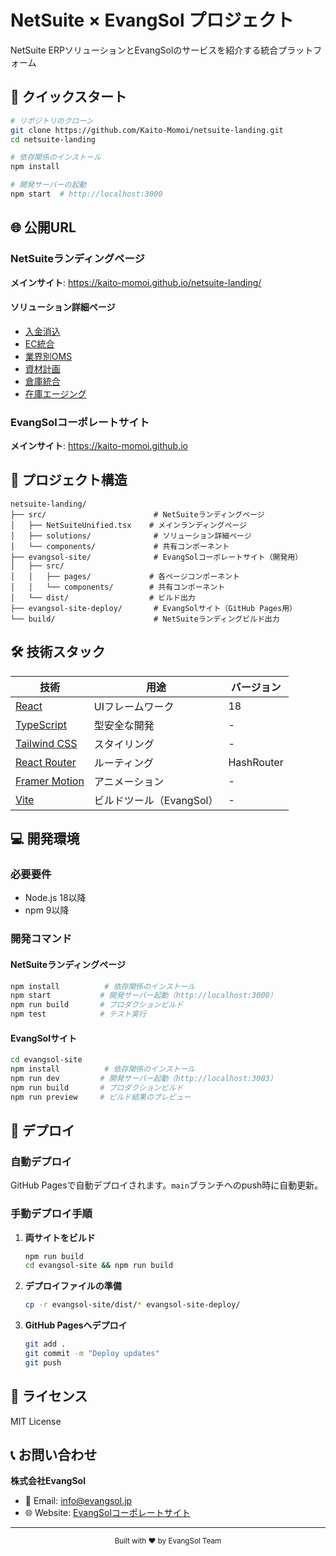 # NetSuite × EvangSol プロジェクト

NetSuite ERPソリューションとEvangSolのサービスを紹介する統合プラットフォーム

## 🚀 クイックスタート

```bash
# リポジトリのクローン
git clone https://github.com/Kaito-Momoi/netsuite-landing.git
cd netsuite-landing

# 依存関係のインストール
npm install

# 開発サーバーの起動
npm start  # http://localhost:3000
```

## 🌐 公開URL

### NetSuiteランディングページ
**メインサイト**: https://kaito-momoi.github.io/netsuite-landing/

#### ソリューション詳細ページ
- [入金消込](https://kaito-momoi.github.io/netsuite-landing/#/solutions/payment-matching)
- [EC統合](https://kaito-momoi.github.io/netsuite-landing/#/solutions/ec-integration)
- [業界別OMS](https://kaito-momoi.github.io/netsuite-landing/#/solutions/industry-oms)
- [資材計画](https://kaito-momoi.github.io/netsuite-landing/#/solutions/material-planning)
- [倉庫統合](https://kaito-momoi.github.io/netsuite-landing/#/solutions/warehouse-integration)
- [在庫エージング](https://kaito-momoi.github.io/netsuite-landing/#/solutions/inventory-aging)

### EvangSolコーポレートサイト
**メインサイト**: https://kaito-momoi.github.io

## 📂 プロジェクト構造

```
netsuite-landing/
├── src/                        # NetSuiteランディングページ
│   ├── NetSuiteUnified.tsx    # メインランディングページ
│   ├── solutions/              # ソリューション詳細ページ
│   └── components/             # 共有コンポーネント
├── evangsol-site/              # EvangSolコーポレートサイト（開発用）
│   ├── src/
│   │   ├── pages/             # 各ページコンポーネント
│   │   └── components/        # 共有コンポーネント
│   └── dist/                  # ビルド出力
├── evangsol-site-deploy/       # EvangSolサイト（GitHub Pages用）
└── build/                      # NetSuiteランディングビルド出力
```

## 🛠 技術スタック

| 技術 | 用途 | バージョン |
|------|------|------------|
| [React](https://react.dev/) | UIフレームワーク | 18 |
| [TypeScript](https://www.typescriptlang.org/) | 型安全な開発 | - |
| [Tailwind CSS](https://tailwindcss.com/) | スタイリング | - |
| [React Router](https://reactrouter.com/) | ルーティング | HashRouter |
| [Framer Motion](https://www.framer.com/motion/) | アニメーション | - |
| [Vite](https://vitejs.dev/) | ビルドツール（EvangSol） | - |

## 💻 開発環境

### 必要要件
- Node.js 18以降
- npm 9以降

### 開発コマンド

#### NetSuiteランディングページ
```bash
npm install          # 依存関係のインストール
npm start           # 開発サーバー起動（http://localhost:3000）
npm run build       # プロダクションビルド
npm test            # テスト実行
```

#### EvangSolサイト
```bash
cd evangsol-site
npm install          # 依存関係のインストール
npm run dev         # 開発サーバー起動（http://localhost:3003）
npm run build       # プロダクションビルド
npm run preview     # ビルド結果のプレビュー
```


## 🚀 デプロイ

### 自動デプロイ
GitHub Pagesで自動デプロイされます。`main`ブランチへのpush時に自動更新。

### 手動デプロイ手順

1. **両サイトをビルド**
   ```bash
   npm run build
   cd evangsol-site && npm run build
   ```

2. **デプロイファイルの準備**
   ```bash
   cp -r evangsol-site/dist/* evangsol-site-deploy/
   ```

3. **GitHub Pagesへデプロイ**
   ```bash
   git add .
   git commit -m "Deploy updates"
   git push
   ```

## 📄 ライセンス

MIT License

## 📞 お問い合わせ

**株式会社EvangSol**
- 📧 Email: info@evangsol.jp
- 🌐 Website: [EvangSolコーポレートサイト](https://kaito-momoi.github.io/netsuite-landing/evangsol-site-deploy/)

---

<div align="center">
  <sub>Built with ❤️ by EvangSol Team</sub>
</div>